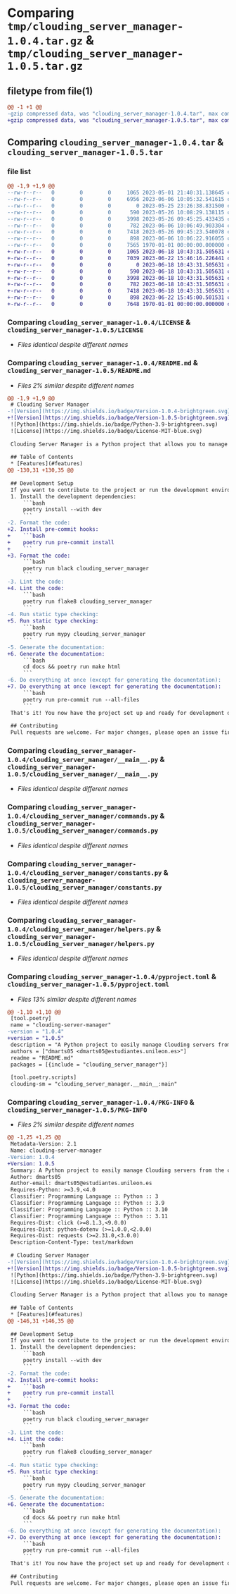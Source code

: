 # Comparing `tmp/clouding_server_manager-1.0.4.tar.gz` & `tmp/clouding_server_manager-1.0.5.tar.gz`

## filetype from file(1)

```diff
@@ -1 +1 @@
-gzip compressed data, was "clouding_server_manager-1.0.4.tar", max compression
+gzip compressed data, was "clouding_server_manager-1.0.5.tar", max compression
```

## Comparing `clouding_server_manager-1.0.4.tar` & `clouding_server_manager-1.0.5.tar`

### file list

```diff
@@ -1,9 +1,9 @@
--rw-r--r--   0        0        0     1065 2023-05-01 21:40:31.138645 clouding_server_manager-1.0.4/LICENSE
--rw-r--r--   0        0        0     6956 2023-06-06 10:05:32.541615 clouding_server_manager-1.0.4/README.md
--rw-r--r--   0        0        0        0 2023-05-25 23:26:38.831500 clouding_server_manager-1.0.4/clouding_server_manager/__init__.py
--rw-r--r--   0        0        0      590 2023-05-26 10:08:29.138115 clouding_server_manager-1.0.4/clouding_server_manager/__main__.py
--rw-r--r--   0        0        0     3998 2023-05-26 09:45:25.433435 clouding_server_manager-1.0.4/clouding_server_manager/commands.py
--rw-r--r--   0        0        0      782 2023-06-06 10:06:49.903304 clouding_server_manager-1.0.4/clouding_server_manager/constants.py
--rw-r--r--   0        0        0     7418 2023-05-26 09:45:23.540078 clouding_server_manager-1.0.4/clouding_server_manager/helpers.py
--rw-r--r--   0        0        0      898 2023-06-06 10:06:22.916055 clouding_server_manager-1.0.4/pyproject.toml
--rw-r--r--   0        0        0     7565 1970-01-01 00:00:00.000000 clouding_server_manager-1.0.4/PKG-INFO
+-rw-r--r--   0        0        0     1065 2023-06-18 10:43:31.505631 clouding_server_manager-1.0.5/LICENSE
+-rw-r--r--   0        0        0     7039 2023-06-22 15:46:16.226441 clouding_server_manager-1.0.5/README.md
+-rw-r--r--   0        0        0        0 2023-06-18 10:43:31.505631 clouding_server_manager-1.0.5/clouding_server_manager/__init__.py
+-rw-r--r--   0        0        0      590 2023-06-18 10:43:31.505631 clouding_server_manager-1.0.5/clouding_server_manager/__main__.py
+-rw-r--r--   0        0        0     3998 2023-06-18 10:43:31.505631 clouding_server_manager-1.0.5/clouding_server_manager/commands.py
+-rw-r--r--   0        0        0      782 2023-06-18 10:43:31.505631 clouding_server_manager-1.0.5/clouding_server_manager/constants.py
+-rw-r--r--   0        0        0     7418 2023-06-18 10:43:31.505631 clouding_server_manager-1.0.5/clouding_server_manager/helpers.py
+-rw-r--r--   0        0        0      898 2023-06-22 15:45:00.501531 clouding_server_manager-1.0.5/pyproject.toml
+-rw-r--r--   0        0        0     7648 1970-01-01 00:00:00.000000 clouding_server_manager-1.0.5/PKG-INFO
```

### Comparing `clouding_server_manager-1.0.4/LICENSE` & `clouding_server_manager-1.0.5/LICENSE`

 * *Files identical despite different names*

### Comparing `clouding_server_manager-1.0.4/README.md` & `clouding_server_manager-1.0.5/README.md`

 * *Files 2% similar despite different names*

```diff
@@ -1,9 +1,9 @@
 # Clouding Server Manager
-![Version](https://img.shields.io/badge/Version-1.0.4-brightgreen.svg)
+![Version](https://img.shields.io/badge/Version-1.0.5-brightgreen.svg)
 ![Python](https://img.shields.io/badge/Python-3.9-brightgreen.svg)
 ![License](https://img.shields.io/badge/License-MIT-blue.svg)
 
 Clouding Server Manager is a Python project that allows you to manage your Clouding servers from the command line. It is designed to list, archive, and unarchive servers in your Clouding account. It uses the [Clouding API](https://api.clouding.io/docs) to perform the actions.
 
 ## Table of Contents
 * [Features](#features)
@@ -130,31 +130,35 @@
 
 ## Development Setup
 If you want to contribute to the project or run the development environment, follow these additional steps:
 1. Install the development dependencies:
     ```bash
     poetry install --with dev
     ```
-2. Format the code:
+2. Install pre-commit hooks:
+    ```bash
+    poetry run pre-commit install
+    ```
+3. Format the code:
     ```bash
     poetry run black clouding_server_manager
     ```
-3. Lint the code:
+4. Lint the code:
     ```bash
     poetry run flake8 clouding_server_manager
     ```
-4. Run static type checking:
+5. Run static type checking:
     ```bash
     poetry run mypy clouding_server_manager
     ```
-5. Generate the documentation:
+6. Generate the documentation:
     ```bash
     cd docs && poetry run make html
     ```
-6. Do everything at once (except for generating the documentation):
+7. Do everything at once (except for generating the documentation):
     ```bash
     poetry run pre-commit run --all-files
     ```
 That's it! You now have the project set up and ready for development or execution.
 
 ## Contributing
 Pull requests are welcome. For major changes, please open an issue first to discuss what you would like to change.
```

### Comparing `clouding_server_manager-1.0.4/clouding_server_manager/__main__.py` & `clouding_server_manager-1.0.5/clouding_server_manager/__main__.py`

 * *Files identical despite different names*

### Comparing `clouding_server_manager-1.0.4/clouding_server_manager/commands.py` & `clouding_server_manager-1.0.5/clouding_server_manager/commands.py`

 * *Files identical despite different names*

### Comparing `clouding_server_manager-1.0.4/clouding_server_manager/constants.py` & `clouding_server_manager-1.0.5/clouding_server_manager/constants.py`

 * *Files identical despite different names*

### Comparing `clouding_server_manager-1.0.4/clouding_server_manager/helpers.py` & `clouding_server_manager-1.0.5/clouding_server_manager/helpers.py`

 * *Files identical despite different names*

### Comparing `clouding_server_manager-1.0.4/pyproject.toml` & `clouding_server_manager-1.0.5/pyproject.toml`

 * *Files 13% similar despite different names*

```diff
@@ -1,10 +1,10 @@
 [tool.poetry]
 name = "clouding-server-manager"
-version = "1.0.4"
+version = "1.0.5"
 description = "A Python project to easily manage Clouding servers from the command line."
 authors = ["dmarts05 <dmarts05@estudiantes.unileon.es>"]
 readme = "README.md"
 packages = [{include = "clouding_server_manager"}]
 
 [tool.poetry.scripts]
 clouding-sm = "clouding_server_manager.__main__:main"
```

### Comparing `clouding_server_manager-1.0.4/PKG-INFO` & `clouding_server_manager-1.0.5/PKG-INFO`

 * *Files 2% similar despite different names*

```diff
@@ -1,25 +1,25 @@
 Metadata-Version: 2.1
 Name: clouding-server-manager
-Version: 1.0.4
+Version: 1.0.5
 Summary: A Python project to easily manage Clouding servers from the command line.
 Author: dmarts05
 Author-email: dmarts05@estudiantes.unileon.es
 Requires-Python: >=3.9,<4.0
 Classifier: Programming Language :: Python :: 3
 Classifier: Programming Language :: Python :: 3.9
 Classifier: Programming Language :: Python :: 3.10
 Classifier: Programming Language :: Python :: 3.11
 Requires-Dist: click (>=8.1.3,<9.0.0)
 Requires-Dist: python-dotenv (>=1.0.0,<2.0.0)
 Requires-Dist: requests (>=2.31.0,<3.0.0)
 Description-Content-Type: text/markdown
 
 # Clouding Server Manager
-![Version](https://img.shields.io/badge/Version-1.0.4-brightgreen.svg)
+![Version](https://img.shields.io/badge/Version-1.0.5-brightgreen.svg)
 ![Python](https://img.shields.io/badge/Python-3.9-brightgreen.svg)
 ![License](https://img.shields.io/badge/License-MIT-blue.svg)
 
 Clouding Server Manager is a Python project that allows you to manage your Clouding servers from the command line. It is designed to list, archive, and unarchive servers in your Clouding account. It uses the [Clouding API](https://api.clouding.io/docs) to perform the actions.
 
 ## Table of Contents
 * [Features](#features)
@@ -146,31 +146,35 @@
 
 ## Development Setup
 If you want to contribute to the project or run the development environment, follow these additional steps:
 1. Install the development dependencies:
     ```bash
     poetry install --with dev
     ```
-2. Format the code:
+2. Install pre-commit hooks:
+    ```bash
+    poetry run pre-commit install
+    ```
+3. Format the code:
     ```bash
     poetry run black clouding_server_manager
     ```
-3. Lint the code:
+4. Lint the code:
     ```bash
     poetry run flake8 clouding_server_manager
     ```
-4. Run static type checking:
+5. Run static type checking:
     ```bash
     poetry run mypy clouding_server_manager
     ```
-5. Generate the documentation:
+6. Generate the documentation:
     ```bash
     cd docs && poetry run make html
     ```
-6. Do everything at once (except for generating the documentation):
+7. Do everything at once (except for generating the documentation):
     ```bash
     poetry run pre-commit run --all-files
     ```
 That's it! You now have the project set up and ready for development or execution.
 
 ## Contributing
 Pull requests are welcome. For major changes, please open an issue first to discuss what you would like to change.
```

